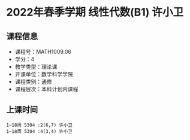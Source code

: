 # 2022年春季学期 线性代数(B1) 许小卫






## 课程信息

- 课程号：MATH1009.06
- 学分：4
- 教学类型：理论课
- 开课单位：数学科学学院
- 课程类别：通修
- 课程层次：本科计划内课程

## 上课时间

```
1~18周 5304 :2(6,7) 许小卫
1~18周 5304 :4(3,4) 许小卫
```

